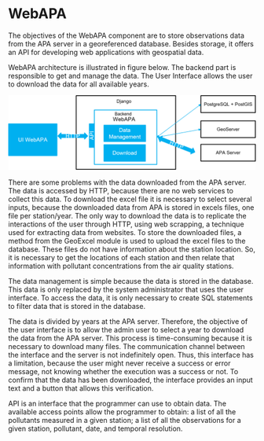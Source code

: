 # WebAPA

The objectives of the WebAPA component are to store observations data from the APA server in a georeferenced database. Besides storage, it offers an API for developing web applications with geospatial data.

WebAPA architecture is illustrated in figure below. The backend part is responsible to get and manage the data. The User Interface allows the user to download the data for all available years.

![WebAPA Diagram](https://github.com/FMMFHD/WebAPA/blob/main/img_readme/WebAPA_diagram.png)

There are some problems with the data downloaded from the APA server. The data is accessed by HTTP, because there are no web services to collect this data. To download the excel file it is necessary to select several inputs, because the downloaded data from APA is stored in excels files, one file per station/year. The only way to download the data is to replicate the interactions of the user through HTTP, using web scrapping, a technique used for extracting data from websites. To store the downloaded files, a method from the GeoExcel module is used to upload the excel files to the database. These files do not have information about the station location. So, it is necessary to get the locations of each station and then relate that information with pollutant concentrations from the air quality stations.

The data management is simple because the data is stored in the database. This data is only replaced by the system administrator that uses the user interface. To access the data, it is only necessary to create SQL statements to filter data that is stored in the database.

The data is divided by years at the APA server. Therefore, the objective of the user interface is to allow the admin user to select a year to download the data from the APA server. This process is time-consuming because it is necessary to download many files. The communication channel between the interface and the server is not indefinitely open. Thus, this interface has a limitation, because the user might never receive a success or error message, not knowing whether the execution was a success or not. To confirm that the data has been downloaded, the interface provides an input text and a button that allows this verification.

API is an interface that the programmer can use to obtain data. The available access points allow the programmer to obtain: a list of all the pollutants measured in a given station; a list of all the observations for a given station, pollutant, date, and temporal resolution.